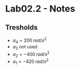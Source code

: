 # Lab02.2 - Notes

## Tresholds

- $a_4 = 200 \; rad/s^2$
- $a_3$ not used
- $a_2 = -400 \; rad/s^2$
- $a_1 = -420 \; rad/s^2$
